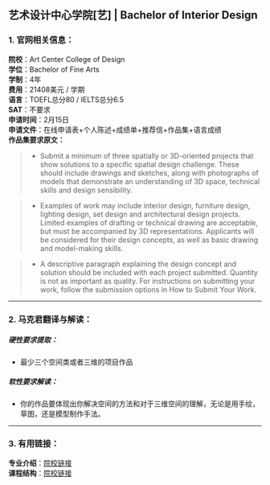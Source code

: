 ## 艺术设计中心学院[艺] | Bachelor of Interior Design


### 1. 官网相关信息：

**院校**：Art Center College of Design  
**学位**：Bachelor of Fine Arts   
**学制**：4年  
**费用**：21408美元 / 学期  
**语言**：TOEFL总分80 / IELTS总分6.5  
**SAT**：不要求    
**申请时间**：2月15日   
**申请文件**：在线申请表+个人陈述+成绩单+推荐信+作品集+语言成绩  
**作品集要求原文：**   

> - Submit a minimum of three spatially or 3D-oriented projects that show solutions to a specific spatial design challenge. These should include drawings and sketches, along with photographs of models that demonstrate an understanding of 3D space, technical skills and design sensibility.

> - Examples of work may include interior design, furniture design, lighting design, set design and architectural design projects. Limited examples of drafting or technical drawing are acceptable, but must be accompanied by 3D representations. Applicants will be considered for their design concepts, as well as basic drawing and model-making skills.

> - A descriptive paragraph explaining the design concept and solution should be included with each project submitted. Quantity is not as important as quality. For instructions on submitting your work, follow the submission options in How to Submit Your Work.





---


### 2. 马克君翻译与解读：

##### 硬性要求提取：
- 最少三个空间类或者三维的项目作品


##### 软性要求解读：
- 你的作品要体现出你解决空间的方法和对于三维空间的理解，无论是用手绘，草图，还是模型制作手法。


---


### 3. 有用链接：

**专业介绍**：[院校链接](http://www.artcenter.edu/academics/undergraduate-degrees/environmental-design/overview.html)  
**课程结构**：[院校链接](http://www.artcenter.edu/academics/undergraduate-degrees/environmental-design/course-of-study/overview.html) 
